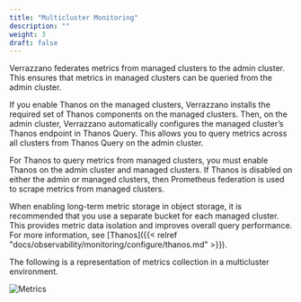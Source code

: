 ```yaml
---
title: "Multicluster Monitoring"
description: ""
weight: 3
draft: false
---
```


Verrazzano federates metrics from managed clusters to the admin cluster. This ensures that metrics in managed clusters can be queried from the admin cluster.

If you enable Thanos on the managed clusters, Verrazzano installs the required set of Thanos components on the managed clusters. Then, on the admin cluster, Verrazzano automatically configures the managed cluster’s Thanos endpoint in Thanos Query. This allows you to query metrics across all clusters from Thanos Query on the admin cluster.

For Thanos to query metrics from managed clusters, you must enable Thanos on the admin cluster and managed clusters. If Thanos is disabled on either the admin or managed clusters, then Prometheus federation is used to scrape metrics from managed clusters.

When enabling long-term metric storage in object storage, it is recommended that you use a separate bucket for each managed cluster. This provides metric data isolation and improves overall query performance. For more information, see [Thanos]({{< relref "docs/observability/monitoring/configure/thanos.md" >}}).

The following is a representation of metrics collection in a multicluster environment.

![Metrics](/docs/images/multicluster-metrics.png)
